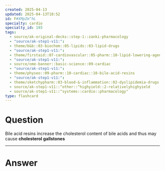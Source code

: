 ```yaml
---
created: 2025-04-13
updated: 2025-04-13T10:52
id: F#XMpZm^hL
specialty: cardio
specialty_id: 193
tags:
  - source/ak-original-decks::step-1::zanki-pharmacology
  - "source/ak-step1-v11:": 
  - theme/b&b::03-biochem::05-lipids::03-lipid-drugs
  - "source/ak-step1-v11:": 
  - theme/firstaid::07-cardiovascular::05-pharm::10-lipid-lowering-agents::bile-acid-resins
  - "source/ak-step1-v11:": 
  - source/ome-banner::basic-science::09-cardiac
  - "source/ak-step1-v11:": 
  - theme/physeo::09-pharm::10-cardiac::10-bile-acid-resins
  - "source/ak-step1-v11:": 
  - theme/sketchypharm::03-blood-&-inflammation::02-dyslipidemia-drugs::02-cholestyramine,-ezetimibe
  - source/ak-step1-v11::^other::^highyield::2-relativelyhighyield
  - source/ak-step1-v11::^systems::cardio::pharmacology"
type: flashcard
---
```


# Question
Bile acid resins increase the cholesterol content of bile acids and thus may cause **cholesterol gallstones**

---

# Answer
